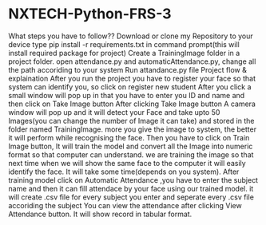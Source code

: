 # NXTECH-Python-FRS-3
What steps you have to follow??
Download or clone my Repository to your device
type pip install -r requirements.txt in command prompt(this will install required package for project)
Create a TrainingImage folder in a project folder.
open attendance.py and automaticAttendance.py, change all the path accoriding to your system
Run attandance.py file
Project flow & explaination
After you run the project you have to register your face so that system can identify you, so click on register new student
After you click a small window will pop up in that you have to enter you ID and name and then click on Take Image button
After clicking Take Image button A camera window will pop up and it will detect your Face and take upto 50 Images(you can change the number of Image it can take) and stored in the folder named TrainingImage. more you give the image to system, the better it will perform while recognising the face.
Then you have to click on Train Image button, It will train the model and convert all the Image into numeric format so that computer can understand. we are training the image so that next time when we will show the same face to the computer it will easily identify the face.
It will take some time(depends on you system).
After training model click on Automatic Attendance ,you have to enter the subject name and then it can fill attendace by your face using our trained model.
it will create .csv file for every subject you enter and seperate every .csv file accoriding the subject
You can view the attendance after clicking View Attendance button. It will show record in tabular format.
